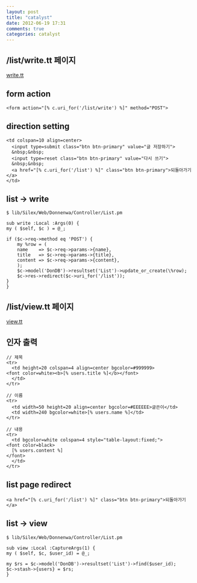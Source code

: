 ```yaml
---
layout: post
title: "catalyst"
date: 2012-06-19 17:31
comments: true
categories: catalyst
---
```


## /list/write.tt 페이지

[write.tt](https://gist.github.com/2953030)

## form action

    <form action="[% c.uri_for('/list/write') %]" method="POST">

## direction setting

    <td colspan=10 align=center>
      <input type=submit class="btn btn-primary" value="글 저장하기">
      &nbsp;&nbsp;
      <input type=reset class="btn btn-primary" value="다시 쓰기">
      &nbsp;&nbsp;
      <a href="[% c.uri_for('/list') %]" class="btn btn-primary">되돌아가기</a>
    </td>

## list -> write

    $ lib/Silex/Web/Donnenwa/Controller/List.pm

    sub write :Local :Args(0) {
	my ( $self, $c ) = @_;

	if ($c->req->method eq 'POST') {
	    my %row = (
		name    => $c->req->params->{name},
		title   => $c->req->params->{title},
		content => $c->req->params->{content},
	    );
	    $c->model('DonDB')->resultset('List')->update_or_create(\%row);
	    $c->res->redirect($c->uri_for('/list'));
	}
    }

## /list/view.tt 페이지

[view.tt](https://gist.github.com/2953088)

## 인자 출력

    // 제목
    <tr>
      <td height=20 colspan=4 align=center bgcolor=#999999>
	<font color=white><b>[% users.title %]</b></font>
      </td>
    </tr>

    // 이름
    <tr>
      <td width=50 height=20 align=center bgcolor=#EEEEEE>글쓴이</td>
      <td width=240 bgcolor=white>[% users.name %]</td>
    </tr>

    // 내용
    <tr>
      <td bgcolor=white colspan=4 style="table-layout:fixed;">
	<font color=black>
	  [% users.content %]
	</font>
      </td>
    </tr>

## list page redirect

    <a href="[% c.uri_for('/list') %]" class="btn btn-primary">되돌아가기</a>

## list -> view

    $ lib/Silex/Web/Donnenwa/Controller/List.pm

    sub view :Local :CaptureArgs(1) {
	my ( $self, $c, $user_id) = @_;

	my $rs = $c->model('DonDB')->resultset('List')->find($user_id);
	$c->stash->{users} = $rs;
    }
